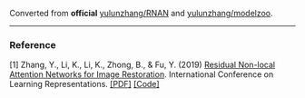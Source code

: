 Converted from **official** [yulunzhang/RNAN](https://github.com/yulunzhang/RNAN/tree/6377486f560d56dd9859f26217b455257fb70023) and [yulunzhang/modelzoo](https://github.com/yulunzhang/modelzoo/tree/24b1bad791e493a99140dfe3723f7d47644918cd).

---

### Reference
[1] Zhang, Y., Li, K., Li, K., Zhong, B., & Fu, Y. (2019) [Residual Non-local Attention Networks for Image Restoration](https://openreview.net/forum?id=HkeGhoA5FX). International Conference on Learning Representations. [[PDF]](https://openreview.net/pdf?id=HkeGhoA5FX) [[Code]](https://github.com/yulunzhang/RNAN)
